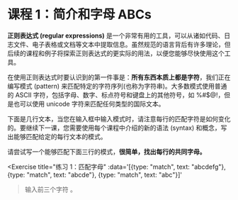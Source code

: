 # 课程 1：简介和字母 ABCs

**正则表达式 (regular expressions)** 是一个非常有用的工具，可以从诸如代码、日志文件、电子表格或文档等文本中提取信息。虽然规范的语言背后有许多理论，但后续的课程和例子将探索正则表达式的更实际的用法，以便您能够尽快使用这个工具。

在使用正则表达式时要认识到的第一件事是：**所有东西本质上都是字符**，我们正在编写模式 (pattern) 来匹配特定的字符序列(也称为字符串)。大多数模式使用普通的 ASCII 字符，包括字母、数字、标点符号和键盘上的其他符号，如 %#$@!，但是也可以使用 unicode 字符来匹配任何类型的国际文本。

下面是几行文本，当您在输入框中输入模式时，请注意每行的匹配字符是如何变化的。要继续下一课，您需要使用每个课程中介绍的新的语法 (syntax) 和概念，写出能够匹配给定的每行文本的模式。

请尝试写一个能够匹配下面三行的模式，**很简单，找出每行的共同字母。**

<Exercise 
  title="练习 1：匹配字母"
  :data='[{type: "match", text: "abcdefg"}, {type: "match", text: "abcde"}, {type: "match", text: "abc"}]'
>输入前三个字符 <SolutionLink text="abc" />。</Exercise>